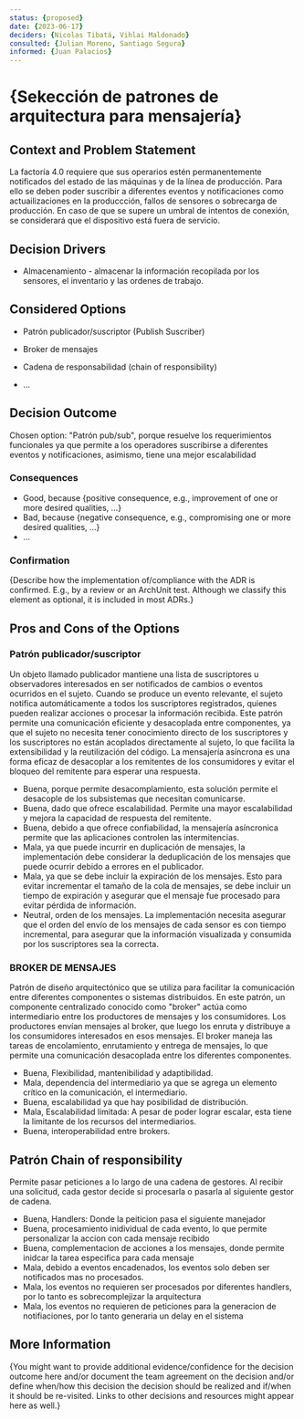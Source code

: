 ```yaml
---
status: {proposed}
date: {2023-06-17}
deciders: {Nicolas Tibatá, Vihlai Maldonado}
consulted: {Julian Moreno, Santiago Segura}
informed: {Juan Palacios}
---
```


# {Sekección de patrones de arquitectura para mensajería}

## Context and Problem Statement
La factoría 4.0 requiere que sus operarios estén permanentemente notificados del estado de las máquinas y de la línea de producción. Para ello se deben poder suscribir a diferentes eventos y notificaciones como actuailizaciones en la produccción, fallos de sensores o sobrecarga de producción. En caso de que se supere un umbral de intentos de conexión, se considerará que el dispositivo está fuera de servicio.

<!-- This is an optional element. Feel free to remove. -->
## Decision Drivers

* Almacenamiento - almacenar la información recopilada por los sensores, el inventario y las ordenes de trabajo.

## Considered Options

* Patrón publicador/suscriptor (Publish Suscriber)
* Broker de mensajes
* Cadena de responsabilidad (chain of responsibility)


* … <!-- numbers of options can vary -->

## Decision Outcome

Chosen option: "Patrón pub/sub", porque resuelve los requerimientos funcionales ya que permite a los operadores suscribirse a diferentes eventos y notificaciones, asimismo, tiene una mejor escalabilidad

<!-- This is an optional element. Feel free to remove. -->
### Consequences

* Good, because {positive consequence, e.g., improvement of one or more desired qualities, …}
* Bad, because {negative consequence, e.g., compromising one or more desired qualities, …}
* … <!-- numbers of consequences can vary -->

<!-- This is an optional element. Feel free to remove. -->
### Confirmation

{Describe how the implementation of/compliance with the ADR is confirmed. E.g., by a review or an ArchUnit test.
 Although we classify this element as optional, it is included in most ADRs.}

<!-- This is an optional element. Feel free to remove. -->
## Pros and Cons of the Options

### Patrón publicador/suscriptor 

Un objeto llamado publicador mantiene una lista de suscriptores u observadores interesados en ser notificados de cambios o eventos ocurridos en el sujeto. Cuando se produce un evento relevante, el sujeto notifica automáticamente a todos los suscriptores registrados, quienes pueden realizar acciones o procesar la información recibida. Este patrón permite una comunicación eficiente y desacoplada entre componentes, ya que el sujeto no necesita tener conocimiento directo de los suscriptores y los suscriptores no están acoplados directamente al sujeto, lo que facilita la extensibilidad y la reutilización del código.
La mensajería asíncrona es una forma eficaz de desacoplar a los remitentes de los consumidores y evitar el bloqueo del remitente para esperar una respuesta.


* Buena, porque permite desacomplamiento, esta solución permite el desacople de los subsistemas que necesitan comunicarse.
* Buena, dado que ofrece escalabilidad. Permite una mayor escalabilidad y mejora la capacidad de respuesta del remitente.
* Buena, debido a que ofrece confiabilidad, la mensajería asíncronica permite que las aplicaciones controlen las intermitencias.
* Mala, ya que puede incurrir en duplicación de mensajes, la implementación debe considerar la deduplicación de los mensajes que puede ocurrir debido a errores en el publicador.
* Mala, ya que se debe incluir la expiración de los mensajes. Esto para evitar incrementar el tamaño de la cola de mensajes, se debe incluir un tiempo de expiración y asegurar que el mensaje fue procesado para evitar pérdida de información.
* Neutral, orden de los mensajes. La implementación necesita asegurar que el orden del envío de los mensajes de cada sensor es con tiempo incremental, para asegurar que la información visualizada y consumida por los suscriptores sea la correcta.

### BROKER DE MENSAJES	
Patrón de diseño arquitectónico que se utiliza para facilitar la comunicación entre diferentes componentes o sistemas distribuidos. En este patrón, un componente centralizado conocido como "broker" actúa como intermediario entre los productores de mensajes y los consumidores. Los productores envían mensajes al broker, que luego los enruta y distribuye a los consumidores interesados en esos mensajes. El broker maneja las tareas de encolamiento, enrutamiento y entrega de mensajes, lo que permite una comunicación desacoplada entre los diferentes componentes.

* Buena, Flexibilidad, mantenibilidad y adaptibilidad.
* Mala, dependencia del intermediario ya que se agrega un elemento crítico en la comunicación, el intermediario.
* Buena, escalabilidad ya que hay posibilidad de distribución.
* Mala, Escalabilidad limitada: A pesar de poder lograr escalar, esta tiene la limitante de los recursos del intermediarios.
* Buena, interoperabilidad entre brokers.	
			
## Patrón Chain of responsibility

Permite pasar peticiones a lo largo de una cadena de gestores. Al recibir una solicitud, cada gestor decide si procesarla o pasarla al siguiente gestor de cadena.

* Buena, Handlers: Donde la peiticion pasa el siguiente manejador 
* Buena, procesamiento inidividual de cada evento, lo que permite personalizar la accion con cada mensaje recibido
* Buena, complementacion de acciones a los mensajes, donde permite inidcar la tarea especifica para cada mensaje 
* Mala, debido a eventos encadenados, los eventos solo deben ser notificados mas no procesados. 
* Mala, los eventos no requieren ser procesados por diferentes handlers, por lo tanto es sobrecomplejizar la arquitectura 
* Mala, los eventos no requieren de peticiones para la generacion de notifiaciones, por lo tanto generaria un delay en el sistema


## More Information

{You might want to provide additional evidence/confidence for the decision outcome here and/or
 document the team agreement on the decision and/or
 define when/how this decision the decision should be realized and if/when it should be re-visited.
Links to other decisions and resources might appear here as well.}
